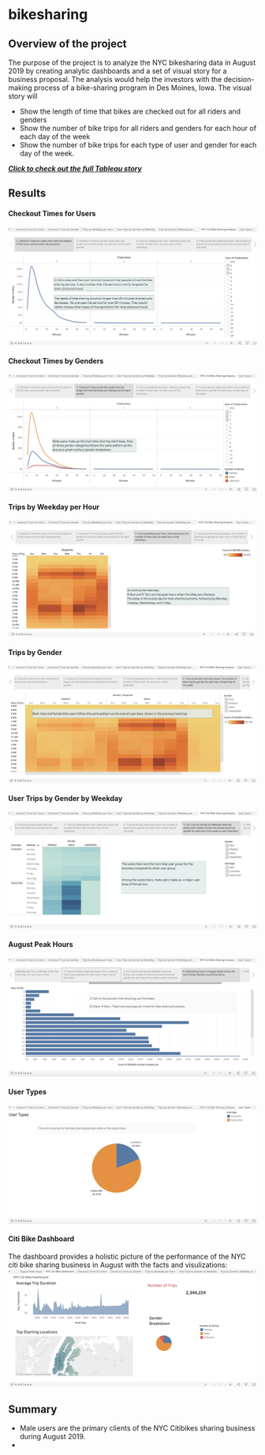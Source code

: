# bikesharing
## Overview of the project
The purpose of the project is to analyze the NYC bikesharing data in August 2019 by creating analytic dashboards and a set of visual story for a business proposal. The analysis would help the investors with the decision-making process of a bike-sharing program in Des Moines, Iowa. The visual story will  
* Show the length of time that bikes are checked out for all riders and genders
* Show the number of bike trips for all riders and genders for each hour of each day of the week
* Show the number of bike trips for each type of user and gender for each day of the week.

[***Click to check out the full Tableau story***](https://public.tableau.com/app/profile/lily.han3705/viz/NYC_Bikesharing_16632153757280/UserTypes?publish=yes)

## Results
#### Checkout Times for Users
![1_checkout_users](Resources/1_checkout_users.png)
#### Checkout Times by Genders
![2_checkout_gender](Resources/2_checkout_gender.png)
#### Trips by Weekday per Hour
![3_trips_weekday](Resources/3_trips_weekday.png)
#### Trips by Gender
![4_trips_gender](Resources/4_trips_gender.png)
#### User Trips by Gender by Weekday
![5_usertrips_gender](Resources/5_usertrips_gender.png)
#### August Peak Hours
![6_august_peakhours](Resources/6_august_peakhours.png)
#### User Types
![8_usertypes](Resources/8_usertypes.png)
#### Citi Bike Dashboard
The dashboard provides a holistic picture of the performance of the NYC citi bike sharing business in August with the facts and visulizations: 
![7_dashboard](Resources/7_dashboard.png)

## Summary
* Male users are the primary clients of the NYC Citibikes sharing business during August 2019. 
* 
